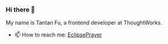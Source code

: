 ### Hi there 👋


My name is Tantan Fu, a frontend developer at ThoughtWorks.

- 📫 How to reach me: [EclipsePrayer](https://twitter.com/EclipsePrayer)

